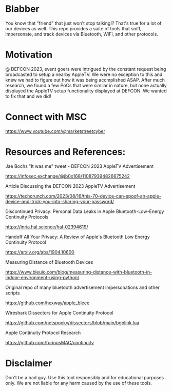 # Blabber
You know that "friend" that just won't stop talking!? That's true for a lot of our devices as well. This repo provides a suite of tools that sniff, impersonate, and track devices via Bluetooth, WiFi, and other protocols. 

# Motivation
@ DEFCON 2023, event goers were intrigued by the constant request being broadcasted to setup a nearby AppleTV. We were no exception to this and knew we had to figure out how it was being accmplished ASAP. After much research, we found a few PoCs that were similar in nature, but none actually displayed the AppleTV setup functionality displayed at DEFCON. We wanted to fix that and we did!

# Connect with MSC
https://www.youtube.com/@marketstreetcyber

# Resources and References:
Jae Bochs "It was me" tweet - DEFCON 2023 AppleTV Advertisement

https://infosec.exchange/@jb0x168/110879394826675242

Article Discussing the DEFCON 2023 AppleTV Advertisement 

https://techcrunch.com/2023/08/16/this-70-device-can-spoof-an-apple-device-and-trick-you-into-sharing-your-password/

Discontinued Privacy: Personal Data Leaks in Apple Bluetooth-Low-Energy Continuity Protocols

https://inria.hal.science/hal-02394619/

Handoff All Your Privacy: A Review of Apple's Bluetooth Low Energy Continuity Protocol

https://arxiv.org/abs/1904.10600

Measuring Distance of Bluetooth Devices

https://www.bleuio.com/blog/measuring-distance-with-bluetooth-in-indoor-environment-using-python/

Original repo of many bluetooth advertisement impersonations and other scripts

https://github.com/hexway/apple_bleee

Wireshark Dissectors for Apple Continuity Protocol

https://github.com/netspooky/dissectors/blob/main/bgblink.lua

Apple Continuity Protocol Research

https://github.com/furiousMAC/continuity

# Disclaimer
Don't be a bad guy. Use this tool responsibly and for educational purposes only. We are not liable for any harm caused by the use of these tools.
